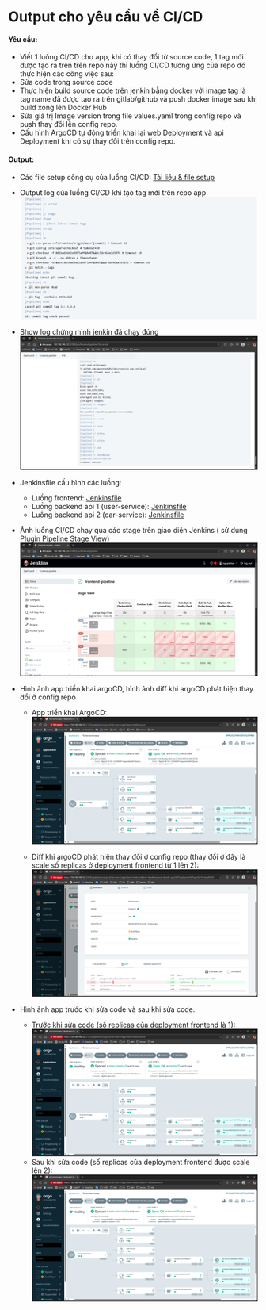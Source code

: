 # Output cho yêu cầu về CI/CD
#### Yêu cầu:
- Viết 1 luồng CI/CD cho app, khi có thay đổi từ source code, 1 tag mới được tạo ra trên trên repo này thì luồng CI/CD tương ứng của repo đó 
thực hiện các công việc sau: 
- Sửa code trong source code 
- Thực hiện build source code trên jenkin bằng docker với image tag là tag name đã được tạo ra trên gitlab/github và push docker image 
sau khi build xong lên Docker Hub 
- Sửa giá trị Image version trong file values.yaml  trong config repo và push thay đổi lên config repo.  
- Cấu hình ArgoCD tự động triển khai lại web Deployment và api Deployment khi có sự thay đổi trên config repo. 
#### Output: 
- Các file setup công cụ của luồng CI/CD: [Tài liệu & file setup](SetupCICD.md)
- Output log của luồng CI/CD khi tạo tag mới trên repo app 
![](../../images/jenkins-checktag.png)
- Show log chứng minh jenkin đã chạy đúng
![](../../images/jenkins-log.png) 
- Jenkinsfile cấu hình các luồng:
    - Luồng frontend: [Jenkinsfile](https://github.com/nguyentankdb17/microservice_app-frontend/blob/main/Jenkinsfile)
    - Luồng backend api 1 (user-service): [Jenkinsfile](https://github.com/nguyentankdb17/microservice_app-api/blob/main/user_service/Jenkinsfile) 
    - Luồng backend api 2 (car-service): [Jenkinsfile](https://github.com/nguyentankdb17/microservice_app-api/blob/main/car_service/Jenkinsfile)
- Ảnh luồng CI/CD chạy qua các stage trên giao diện Jenkins ( sử dụng Plugin Pipeline Stage View)
![](../../images/jenkins-pipleline-view.png) 

- Hình ảnh app triển khai argoCD, hình ảnh diff khi argoCD phát hiện thay đổi ở config repo

    - App triển khai ArgoCD:
    ![](../../images/argocd.png)

    - Diff khi argoCD phát hiện thay đổi ở config repo (thay đổi ở đây là scale số replicas ở deployment frontend từ 1 lên 2):
    ![](../../images/argocd-diff.png)

- Hình ảnh app trước khi sửa code và sau khi sửa code. 
    - Trước khi sửa code (số replicas của deployment frontend là 1):
    ![](../../images/argocd.png)
    - Sau khi sửa code (số replicas của deployment frontend được scale lên 2):
    ![](../../images/argocd-synced.png)
